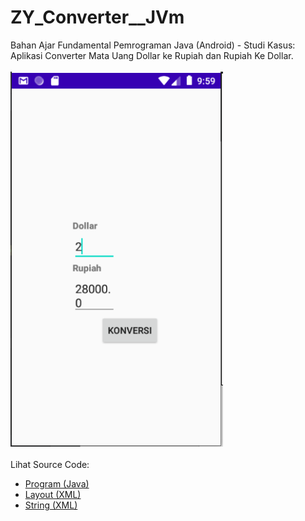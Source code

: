# ZY_Converter__JVm
Bahan Ajar Fundamental Pemrograman Java (Android) - Studi Kasus: Aplikasi Converter Mata Uang Dollar ke Rupiah dan Rupiah Ke Dollar.
<br><br>
<img src="https://github.com/RizkyKhapidsyah/ZY_Converter__JVm/blob/master/app/result/001.PNG" height=600px width=340px><br><br>
Lihat Source Code:<br>
- <a href="https://github.com/RizkyKhapidsyah/ZY_Converter__JVm/blob/master/app/src/main/java/com/rk/c/MainActivity.java">Program (Java)</a><br>
- <a href="https://github.com/RizkyKhapidsyah/ZY_Converter__JVm/blob/master/app/src/main/res/layout/activity_main.xml">Layout (XML)</a><br>
- <a href="https://github.com/RizkyKhapidsyah/ZY_Converter__JVm/blob/master/app/src/main/res/values/strings.xml">String (XML)</a>
